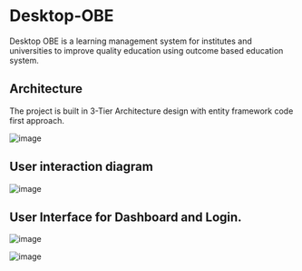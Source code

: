 # Desktop-OBE
Desktop OBE is a learning management system for institutes and universities to improve quality education using outcome based education system.


## Architecture 
The project is built in 3-Tier Architecture design with entity framework code first approach.

![image](https://user-images.githubusercontent.com/88180325/213644887-db58a947-07fe-4e0f-bf89-b97929014861.png)

## User interaction diagram

![image](https://user-images.githubusercontent.com/88180325/213644748-82969673-54ab-435d-b298-1a5e8c940c06.png)

## User Interface for Dashboard and Login.

![image](https://user-images.githubusercontent.com/88180325/213645373-62d8ccb6-6f09-422b-9ea3-c6cf703644a1.png)

![image](https://user-images.githubusercontent.com/88180325/213645419-60821f53-a8dc-408b-bc9d-d15bdcb7cdd7.png)
